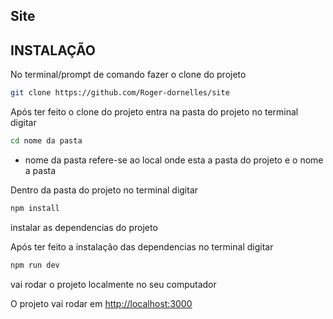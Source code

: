 ## Site

## INSTALAÇÃO

No terminal/prompt de comando fazer o clone do projeto

```bash
git clone https://github.com/Roger-dornelles/site
```

Após ter feito o clone do projeto entra na pasta do projeto no terminal digitar 


```bash
cd nome da pasta
```
* nome da pasta refere-se ao local onde esta a pasta do projeto e o nome a pasta

Dentro da pasta do projeto no terminal digitar 

```bash
npm install
```

instalar as dependencias do projeto

Após ter feito a instalação das dependencias no terminal digitar

```bash
npm run dev
```
vai rodar o projeto localmente no seu computador

O projeto vai rodar em  [http://localhost:3000](http://localhost:3000) 




